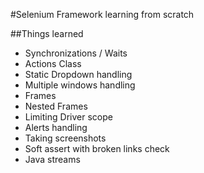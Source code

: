 #Selenium Framework learning from scratch

##Things learned

- Synchronizations / Waits
- Actions Class
- Static Dropdown handling
- Multiple windows handling
- Frames
- Nested Frames
- Limiting Driver scope
- Alerts handling
- Taking screenshots
- Soft assert with broken links check
- Java streams
